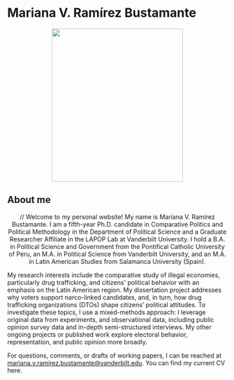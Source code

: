 
# **Mariana V. Ramírez Bustamante**

<p align="center">
  <img width="300" height="350" src="https://www.vanderbilt.edu/lapop/images/ramirez.png">
</p>

## About me

<p align="center">
// Welcome to my personal website! My name is Mariana V. Ramírez Bustamante. I am a fifth-year Ph.D. candidate in Comparative Politics and Political Methodology in the Department of Political Science and a Graduate Researcher Affiliate in the LAPOP Lab at Vanderbilt University. I hold a B.A. in Political Science and Government from the Pontifical Catholic University of Peru, an M.A. in Political Science from Vanderbilt University, and an M.A. in Latin American Studies from Salamanca University (Spain). 

My research interests include the comparative study of illegal economies, particularly drug trafficking, and citizens' political behavior with an emphasis on the Latin American region. My dissertation project addresses why voters support narco-linked candidates, and, in turn, how drug trafficking organizations (DTOs) shape citizens’ political attitudes. To investigate these topics, I use a mixed-methods approach: I leverage original data from experiments, and observational data, including public opinion survey data and in-depth semi-structured interviews. My other ongoing projects or published work explore electoral behavior, representation, and public opinion more broadly.

For questions, comments, or drafts of working papers, I can be reached at mariana.v.ramirez.bustamante@vanderbilt.edu. You can find my current CV here.

</p>
